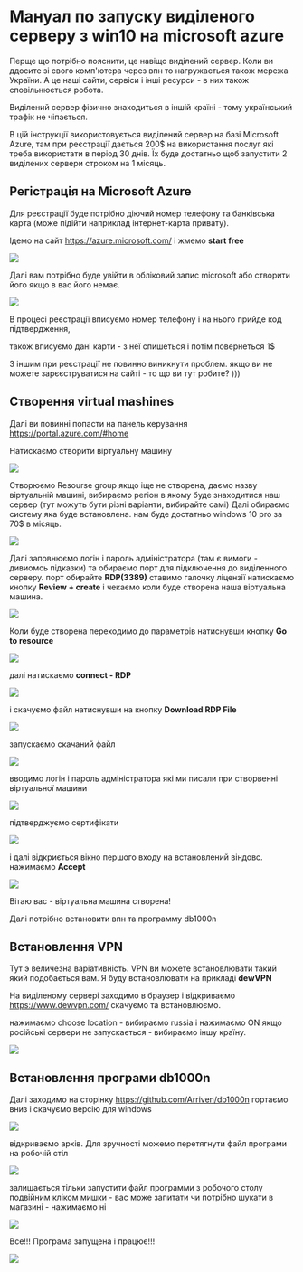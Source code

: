 # Мануал по запуску виділеного серверу з win10 на microsoft azure

Перще що потрібно пояснити, це навіщо виділений сервер. Коли ви ддосите зі свого комп'ютера 
через впн то нагружається також мережа України. А це наші сайти, сервіси і інші ресурси - в них також сповільнюється робота.

Виділений сервер фізично знаходиться в іншій країні - тому український трафік не чіпається.

В цій інструкції використовується виділений сервер на базі Microsoft Azure, там при реєстрації дається 200$ на використання послуг які треба використати в період 30 днів. 
Їх буде достатньо щоб запустити 2 виділених сервери строком на 1 місяць.

## Регістрація на Microsoft Azure

Для реєстрації буде потрібно діючий номер телефону та банківська карта (може підійти наприклад інтернет-карта привату).

Ідемо на сайт https://azure.microsoft.com/ і жмемо **start free**

<img src="azure-vpn-ua-images/Screenshot_1.png">

Далі вам потрібно буде увійти в обліковий запис microsoft або створити його якщо в вас його немає. 

<img src="azure-vpn-ua-images/Screenshot_2.png">

В процесі реєстрації вписуємо номер телефону і на нього прийде код підтвердження,

також вписуємо дані карти - з неї спишеться і потім повернеться 1$

З іншим при реєстрації не повинно виникнути проблем. якщо ви не можете зарєєструватися на сайті - то що ви тут робите? )))

## Створення virtual mashines

Далі ви повинні попасти на панель керування https://portal.azure.com/#home

Натискаємо створити віртуальну машину

<img src="azure-vpn-ua-images/Screenshot_3.png">

Створюємо Resourse group якщо іще не створена, даємо назву віртуальній машині, вибираємо регіон в якому буде знаходитися наш сервер (тут можуть бути різні варіанти, вибирайте самі)
Далі обираємо систему яка буде встановлена. нам буде достатньо windows 10 pro за 70$ в місяць. 

<img src="azure-vpn-ua-images/Screenshot_4.png">

Далі заповнюємо логін і пароль адміністратора (там є вимоги - дивиомсь підказки) та обираємо порт для підключення до виділенного серверу. порт обирайте **RDP(3389)**
ставимо галочку ліцензії
натискаємо кнопку **Review + create**  і чекаємо коли буде створена наша віртуальна машина.

<img src="azure-vpn-ua-images/Screenshot_5.png">

Коли буде створена переходимо до параметрів натиснувши кнопку **Go to resource**

<img src="azure-vpn-ua-images/Screenshot_6.png">

далі натискаємо **connect - RDP**

<img src="azure-vpn-ua-images/Screenshot_7.png">

і скачуємо файл натиснувши на кнопку **Download RDP File**

<img src="azure-vpn-ua-images/Screenshot_8.png">

запускаємо скачаний файл 
 
 <img src="azure-vpn-ua-images/Screenshot_9.png">
 
вводимо логін і пароль адміністратора які ми писали при створвенні віртуальної машини

<img src="azure-vpn-ua-images/Screenshot_10.png">

підтверджуємо сертифікати

<img src="azure-vpn-ua-images/Screenshot_11.png">

і далі відкриється вікно першого входу на встановлений віндовс. нажимаємо **Accept**

<img src="azure-vpn-ua-images/Screenshot_12.png">

Вітаю вас - віртуальна машина створена!



Далі потрібно встановити впн та программу db1000n

## Встановлення VPN

Тут э величезна варіативність. VPN ви можете встановлювати такий який подобається вам. Я буду встановлювати на прикладі **dewVPN**

На виділеному сервері заходимо в браузер і відкриваємо https://www.dewvpn.com/ скачуємо та встановлюємо. 

нажимаємо choose location - вибираємо russia і нажимаємо ON
якщо російські сервери не запускається - вибираємо іншу країну.

<img src="azure-vpn-ua-images/Screenshot_13.png">

## Встановлення програми db1000n 

Далі заходимо на сторінку https://github.com/Arriven/db1000n гортаємо вниз і скачуємо версію для windows 

<img src="azure-vpn-ua-images/Screenshot_14.png">

відкриваємо архів. Для зручності можемо перетягнути файл програми на робочій стіл


<img src="azure-vpn-ua-images/Screenshot_15.png">


залишається тільки запустити файл программи з робочого столу подвійним кліком мишки - вас може запитати чи потрібно шукати в магазині - нажимаємо ні


<img src="azure-vpn-ua-images/Screenshot_16.png">


Все!!! Програма запущена і працює!!!

<img src="img/Screenshot_17.png">

